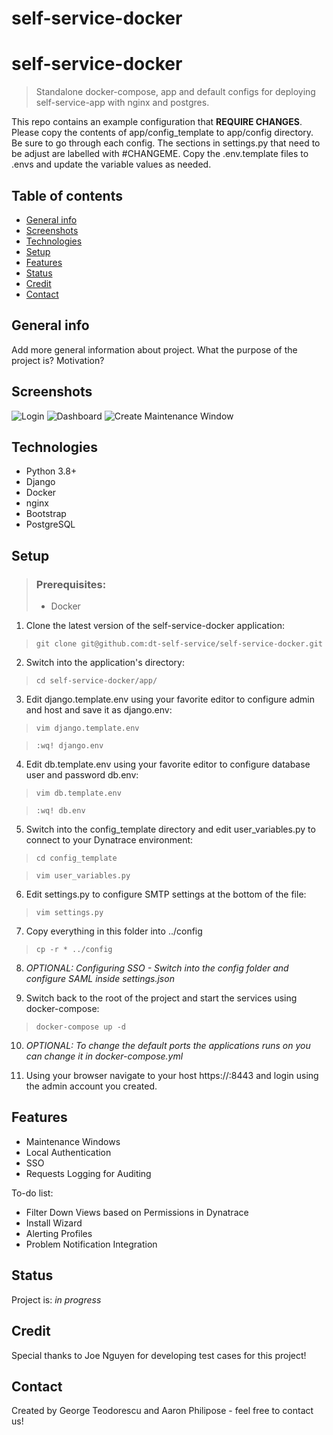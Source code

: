 # self-service-docker


# self-service-docker
> Standalone docker-compose, app and default configs for deploying self-service-app with nginx and postgres.

This repo contains an example configuration that **REQUIRE CHANGES**.
Please copy the contents of app/config_template to app/config directory. Be sure to go through each config.
The sections in settings.py that need to be adjust are labelled with #CHANGEME.
Copy the .env.template files to .envs and update the variable values as needed.

## Table of contents
* [General info](#general-info)
* [Screenshots](#screenshots)
* [Technologies](#technologies)
* [Setup](#setup)
* [Features](#features)
* [Status](#status)
* [Credit](#credit)
* [Contact](#contact)

## General info
Add more general information about project. What the purpose of the project is? Motivation?

## Screenshots
![Login](./screenshots/login.png)
![Dashboard](./screenshots/dashboard.png)
![Create Maintenance Window](./screenshots/create-mwindow.png)

## Technologies
* Python 3.8+
* Django
* Docker
* nginx
* Bootstrap
* PostgreSQL

## Setup
> ### Prerequisites:
>
> - Docker

1. Clone the latest version of the self-service-docker application:

> `git clone git@github.com:dt-self-service/self-service-docker.git`

2. Switch into the application's directory:

> `cd self-service-docker/app/`

3. Edit django.template.env using your favorite editor to configure admin and host and save it as django.env:

> `vim django.template.env`

> `:wq! django.env`

4. Edit db.template.env using your favorite editor to configure database user and password db.env:

> `vim db.template.env`

> `:wq! db.env`

5. Switch into the config_template directory and edit user_variables.py to connect to your Dynatrace environment:

> `cd config_template`

> `vim user_variables.py`

6. Edit settings.py to configure SMTP settings at the bottom of the file:

> `vim settings.py`

7. Copy everything in this folder into ../config

> `cp -r * ../config`

8. *OPTIONAL: Configuring SSO - Switch into the config folder and configure SAML inside settings.json*

9. Switch back to the root of the project and start the services using docker-compose:

> `docker-compose up -d`

10. *OPTIONAL: To change the default ports the applications runs on you can change it in docker-compose.yml*

11. Using your browser navigate to your host https://<HOST>:8443 and login using the admin account you created.
  
## Features
* Maintenance Windows
* Local Authentication
* SSO
* Requests Logging for Auditing

To-do list:
* Filter Down Views based on Permissions in Dynatrace
* Install Wizard
* Alerting Profiles
* Problem Notification Integration

## Status
Project is: _in progress_

## Credit
Special thanks to Joe Nguyen for developing test cases for this project!

## Contact
Created by George Teodorescu and Aaron Philipose - feel free to contact us!
